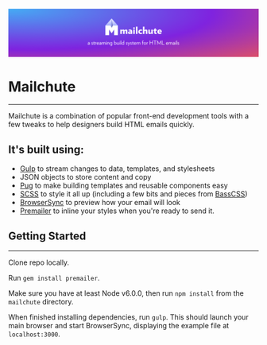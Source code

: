 ![mailchute](/src/img/mailchute.png)

# Mailchute
---

Mailchute is a combination of popular front-end development tools with a few tweaks to help designers build HTML emails quickly.

## It's built using:

- [Gulp](https://github.com/gulpjs/gulp) to stream changes to data, templates, and stylesheets
- JSON objects to store content and copy
- [Pug](https://github.com/pugjs/pug) to make building templates and reusable components easy
- [SCSS](https://github.com/sass/sass) to style it all up (including a few bits and pieces from [BassCSS](https://github.com/basscss/basscss))
- [BrowserSync](https://github.com/BrowserSync/browser-sync) to preview how your email will look
- [Premailer](https://github.com/premailer/premailer) to inline your styles when you're ready to send it.

## Getting Started
---

Clone repo locally.

Run ```gem install premailer```.

Make sure you have at least Node v6.0.0, then run ```npm install``` from the ```mailchute``` directory.

When finished installing dependencies, run ```gulp```. This should launch your main browser and start BrowserSync, displaying the example file at ```localhost:3000```.